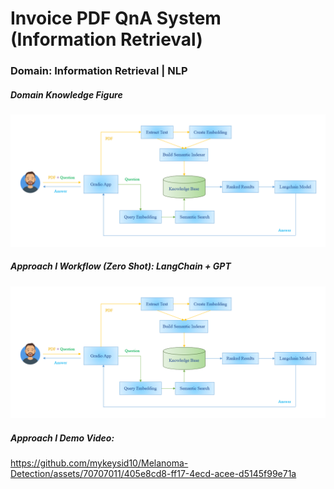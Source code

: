 # Invoice PDF QnA System (Information Retrieval)

### Domain: Information Retrieval | NLP 

##### Domain Knowledge Figure

![Workflow](https://raw.githubusercontent.com/mykeysid10/Invoice-PDF-QnA-System/main/Workflow.PNG)

##### Approach I Workflow (Zero Shot): LangChain + GPT

![Workflow](https://raw.githubusercontent.com/mykeysid10/Invoice-PDF-QnA-System/main/Workflow.PNG)

##### Approach I Demo Video:

https://github.com/mykeysid10/Melanoma-Detection/assets/70707011/405e8cd8-ff17-4ecd-acee-d5145f99e71a
